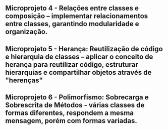 ## Microprojeto 4 -  Relações entre classes e composição – implementar relacionamentos entre classes, garantindo modularidade e organização.

## Microprojeto 5 - Herança: Reutilização de código e hierarquia de classes – aplicar o conceito de herança para reutilizar código, estruturar hierarquias e compartilhar objetos através de "herenças"

## Microprojeto 6 - Polimorfismo: Sobrecarga e Sobrescrita de Métodos - várias classes de formas diferentes, respondem a mesma mensagem, porém com formas variadas.
